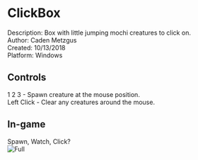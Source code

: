 # ClickBox
Description: Box with little jumping mochi creatures to click on.\
Author: Caden Metzgus\
Created: 10/13/2018\
Platform: Windows

## Controls
1 2 3 - Spawn creature at the mouse position.\
Left Click - Clear any creatures around the mouse.

## In-game
Spawn, Watch, Click?\
![Full](https://github.com/Cadexcy23/ClickBox/assets/51723869/2101c355-f0c0-4561-b7ef-7a6ffb8b56a1)


